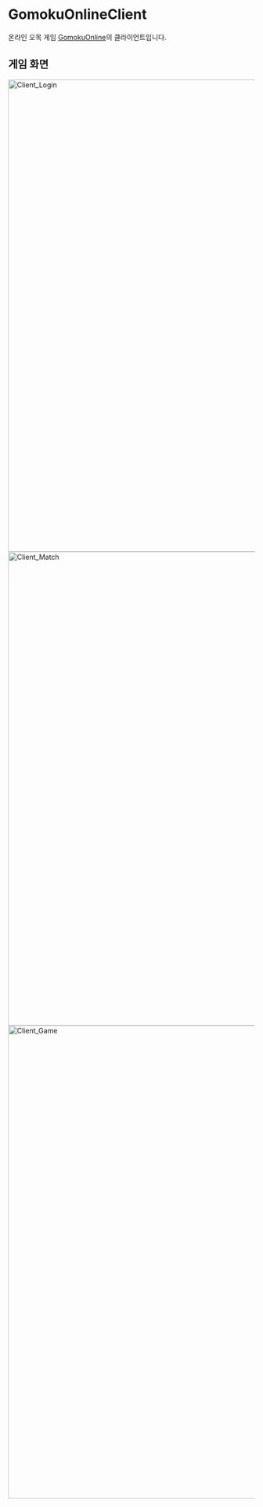 # GomokuOnlineClient
온라인 오목 게임 [GomokuOnline](https://github.com/aajuy/GomokuOnlineServer)의 클라이언트입니다.

## 게임 화면
<img width="962" alt="Client_Login" src="https://github.com/aajuy/GomokuOnlineClient/assets/88243441/d64bbe8d-baff-45f3-bef6-f5d8e338e89c">
<img width="965" alt="Client_Match" src="https://github.com/aajuy/GomokuOnlineClient/assets/88243441/7eb39ce6-8116-4b5b-8e62-955e3d6ef5d5">
<img width="964" alt="Client_Game" src="https://github.com/aajuy/GomokuOnlineClient/assets/88243441/c318764b-4c5b-4cb8-a816-a83389d4f61f">
